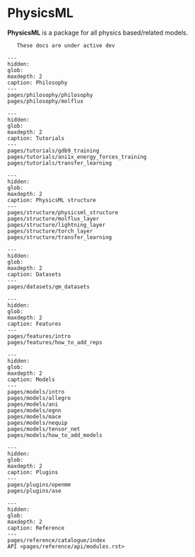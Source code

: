 PhysicsML
=======

**PhysicsML** is a package for all physics based/related models.


```{note}
   These docs are under active dev
```

```{toctree}
---
hidden:
glob:
maxdepth: 2
caption: Philosophy
---
pages/philosophy/philosophy
pages/philosophy/molflux
```

```{toctree}
---
hidden:
glob:
maxdepth: 2
caption: Tutorials
---
pages/tutorials/gdb9_training
pages/tutorials/ani1x_energy_forces_training
pages/tutorials/transfer_learning
```

```{toctree}
---
hidden:
glob:
maxdepth: 2
caption: PhysicsML structure
---
pages/structure/physicsml_structure
pages/structure/molflux_layer
pages/structure/lightning_layer
pages/structure/torch_layer
pages/structure/transfer_learning
```

```{toctree}
---
hidden:
glob:
maxdepth: 2
caption: Datasets
---
pages/datasets/qm_datasets
```

```{toctree}
---
hidden:
glob:
maxdepth: 2
caption: Features
---
pages/features/intro
pages/features/how_to_add_reps
```

```{toctree}
---
hidden:
glob:
maxdepth: 2
caption: Models
---
pages/models/intro
pages/models/allegro
pages/models/ani
pages/models/egnn
pages/models/mace
pages/models/nequip
pages/models/tensor_net
pages/models/how_to_add_models
```

```{toctree}
---
hidden:
glob:
maxdepth: 2
caption: Plugins
---
pages/plugins/openmm
pages/plugins/ase
```

```{toctree}
---
hidden:
glob:
maxdepth: 2
caption: Reference
---
pages/reference/catalogue/index
API <pages/reference/api/modules.rst>
```
